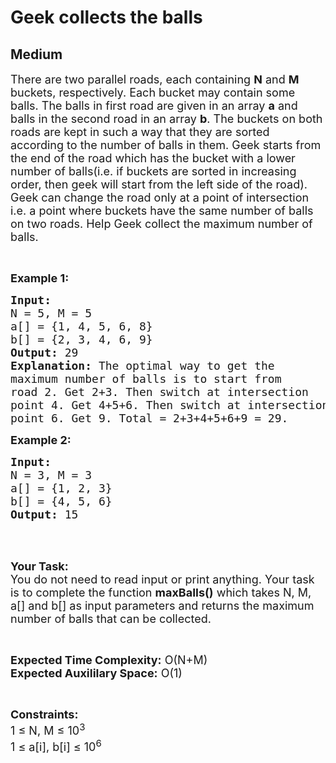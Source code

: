 # Geek collects the balls
## Medium 
<div class="problem-statement">
                <p></p><p><span style="font-size:18px">There are two parallel roads, each containing <strong>N</strong> and <strong>M</strong> buckets, respectively. Each bucket may contain some balls. The balls in first road are given in an array <strong>a</strong> and balls in the second road in an array <strong>b</strong>.&nbsp;The buckets on both roads are kept in such a way that they are sorted according to the number of balls in them. Geek starts from the end&nbsp;of the road which has the bucket with a lower number of balls(i.e. if buckets are sorted in increasing order, then geek will start from the left side of the road).<br>
Geek&nbsp;can change the road only at a point of intersection i.e.&nbsp;a point where&nbsp;buckets have&nbsp;the same number of balls on&nbsp;two roads. Help Geek&nbsp;collect the maximum number of balls.</span></p>

<p>&nbsp;</p>

<p><strong><span style="font-size:18px">Example 1:</span></strong></p>

<pre style="position: relative;"><span style="font-size:18px"><strong>Input:</strong> 
N = 5, M = 5
a[] = {1, 4, 5, 6, 8}
b[] = {2, 3, 4, 6, 9}
<strong>Output:</strong> 29
<strong>Explanation:</strong> The optimal way to get the 
maximum number of balls is to start from 
road 2. Get 2+3. Then switch at intersection 
point 4. Get 4+5+6. Then switch at intersection
point 6. Get 9. Total = 2+3+4+5+6+9 = 29.</span><div class="open_grepper_editor" title="Edit &amp; Save To Grepper"></div></pre>

<p><strong><span style="font-size:18px">Example 2:</span></strong></p>

<pre style="position: relative;"><span style="font-size:18px"><strong>Input:
</strong>N = 3, M = 3
a[] = {1, 2, 3}
b[] = {4, 5, 6}
<strong>Output:&nbsp;</strong>15</span>
<div class="open_grepper_editor" title="Edit &amp; Save To Grepper"></div></pre>

<p>&nbsp;</p>

<p><br>
<span style="font-size:18px"><strong>Your Task:</strong><br>
You do not need to read input or print anything. Your task is to complete the function <strong>maxBalls()</strong> which takes N, M, a[] and b[] as input parameters and returns the maximum number of balls that can be collected.</span></p>

<p>&nbsp;</p>

<p><span style="font-size:18px"><strong>Expected Time Complexity:</strong> O(N+M)<br>
<strong>Expected Auxililary Space:</strong> O(1)</span></p>

<p>&nbsp;</p>

<p><span style="font-size:18px"><strong>Constraints:</strong><br>
1 ≤ N, M ≤ 10<sup>3</sup><br>
1 ≤ a[i], b[i] ≤ 10<sup>6</sup>&nbsp;&nbsp;</span></p>
 <p></p>
            </div>